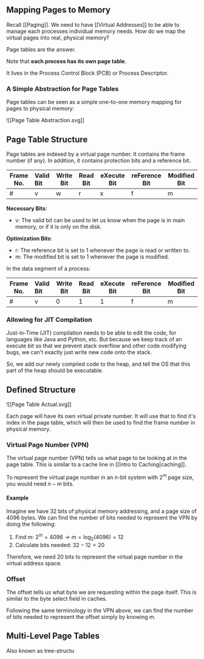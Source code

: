 ## Mapping Pages to Memory

Recall [[Paging]]. We need to have [[Virtual Addresses]] to be able to manage each processes individual memory needs. How do we map the virtual pages into real, physical memory?

Page tables are the answer.

Note that **each process has its own page table**.

It lives in the Process Control Block (PCB) or Process Descriptor.

### A Simple Abstraction for Page Tables

Page tables can be seen as a simple one-to-one memory mapping for pages to physical memory:

![[Page Table Abstraction.svg]]

## Page Table Structure

Page tables are indexed by a virtual page number. It contains the frame number (if any). In addition, it contains protection bits and a reference bit.


| Frame No. | Valid Bit | Write Bit | Read Bit | eXecute Bit | reFerence Bit | Modified Bit |
| --------- | :-------- | --------- | -------- | ----------- | ------------- | ------------ |
| \#        | v         | w         | r        | x           | f             | m            |

**Necessary Bits**:
- v: The valid bit can be used to let us know when the page is in main memory, or if it is only on the disk.


**Optimization Bits**:
- r: The reference bit is set to 1 whenever the page is read or written to.
- m: The modified bit is set to 1 whenever the page is modified.

In the data segment of a process:

| Frame No. | Valid Bit | Write Bit | Read Bit | eXecute Bit | reFerence Bit | Modified Bit |
| --------- | :-------- | --------- | -------- | ----------- | ------------- | ------------ |
| \#        | v         | 0         | 1        | 1           | f             | m            |

### Allowing for JIT Compilation

Just-in-Time (JIT) compilation needs to be able to edit the code, for languages like Java and Python, etc. But because we keep track of an execute bit so that we prevent stack overflow and other code modifying bugs, we can't exactly just write new code onto the stack.

So, we add our newly compiled code to the heap, and tell the OS that this part of the heap should be executable. 

## Defined Structure

![[Page Table Actual.svg]]

Each page will have its own virtual private number. It will use that to find it's index in the page table, which will then be used to find the frame number in physical memory.

### Virtual Page Number (VPN)

The virtual page number (VPN) tells us what page to be looking at in the page table. This is similar to a cache line in [[Intro to Caching|caching]].

To represent the virtual page number in an $n$-bit system with $2^m$ page size, you would need $n-m$ bits.

#### Example

Imagine we have 32 bits of physical memory addressing, and a page size of 4096 bytes. We can find the number of bits needed to represent the VPN by doing the following:

1. Find $m$: $2^m=4096 \rightarrow m=\log_{2}(4096)=12$
2. Calculate bits needed: $32-12=20$

Therefore, we need 20 bits to represent the virtual page number in the virtual address space.

### Offset

The offset tells us what byte we are requesting within the page itself. This is similar to the byte select field in caches.

Following the same terminology in the VPN above, we can find the number of bits needed to represent the offset simply by knowing $m$. 

## Multi-Level Page Tables

Also known as tree-structu